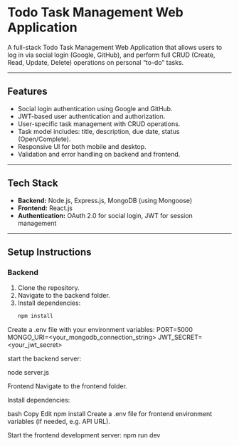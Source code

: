 # Todo Task Management Web Application

A full-stack Todo Task Management Web Application that allows users to log in via social login (Google, GitHub), and perform full CRUD (Create, Read, Update, Delete) operations on personal “to-do” tasks.

---

## Features

- Social login authentication using Google and GitHub.
- JWT-based user authentication and authorization.
- User-specific task management with CRUD operations.
- Task model includes: title, description, due date, status (Open/Complete).
- Responsive UI for both mobile and desktop.
- Validation and error handling on backend and frontend.

---

## Tech Stack

- **Backend:** Node.js, Express.js, MongoDB (using Mongoose)
- **Frontend:** React.js
- **Authentication:** OAuth 2.0 for social login, JWT for session management

---

## Setup Instructions

### Backend

1. Clone the repository.
2. Navigate to the backend folder.
3. Install dependencies:
   ```bash
   npm install
   
Create a .env file with your environment variables:
PORT=5000
MONGO_URI=<your_mongodb_connection_string>
JWT_SECRET=<your_jwt_secret>

start the backend server:

node server.js

Frontend
Navigate to the frontend folder.

Install dependencies:

bash
Copy
Edit
npm install
Create a .env file for frontend environment variables (if needed, e.g. API URL).

Start the frontend development server:
npm run dev
